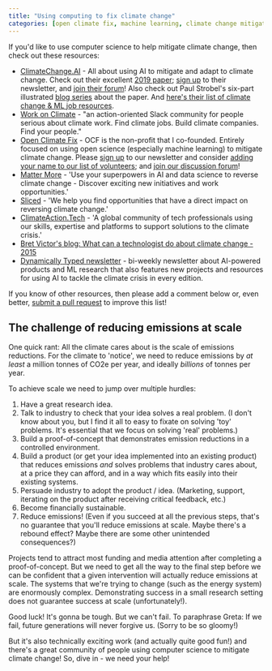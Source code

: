 ```yaml
---
title: "Using computing to fix climate change"
categories: [open climate fix, machine learning, climate change mitigation, software engineering]
---
```



If you'd like to use computer science to help mitigate climate change, then check out these resources:

* [ClimateChange.AI](http://climatechange.ai/) - All about using AI to mitigate and adapt to climate change. Check out their excellent [2019 paper](https://arxiv.org/abs/1906.05433); [sign up](https://www.climatechange.ai/mailing_list.html) to their newsletter, and [join their forum](https://community.climatechange.ai)! Also check out Paul Strobel's six-part illustrated [blog series](https://blog.codecentric.de/en/2019/09/how-to-tackle-climate-change-with-machine-learning-electricity-systems/#post-69396) about the paper.  And [here's their list of climate change & ML job resources](https://community.climatechange.ai/c/jobs/list-climate-change-ml-job-resources).
* [Work on Climate](https://workonclimate.org/) - "an action-oriented Slack community for people serious about climate work. Find climate jobs. Build climate companies. Find your people."
* [Open Climate Fix](http://openclimatefix.org) - OCF is the non-profit that I co-founded.  Entirely focused on using open science (especially machine learning) to mitigate climate change.  Please [sign up](https://eepurl.com/guCjvH) to our newsletter and consider [adding your name to our list of volunteers](https://airtable.com/shrl59GJ96csVF4WB); and [join our discussion forum](https://openclimatefix.discourse.group/)!
* [Matter More](https://www.mattermore.io/) - 'Use your superpowers in AI and data science to reverse climate change - Discover exciting new initiatives and work opportunities.'
* [Sliced](https://sliced.org/) - 'We help you find opportunities that have a direct impact on reversing climate change.'
* [ClimateAction.Tech](https://climateaction.tech/) - 'A global community of tech professionals using our skills, expertise and platforms to support solutions to the climate crisis.'
* [Bret Victor's blog:  What can a technologist do about climate change - 2015](http://worrydream.com/ClimateChange/#)
* [Dynamically Typed newsletter](https://dynamicallytyped.com/) - bi-weekly newsletter about AI-powered products and ML research that also features new projects and resources for using AI to tackle the climate crisis in every edition.

If you know of other resources, then please add a comment below or, even better, [submit a pull request](https://github.com/JackKelly/JackKelly.github.io/blob/master/_posts/2019-10-03-using-computing-to-fix-climate-change.md) to improve this list!


## The challenge of reducing emissions at scale

One quick rant:  All the climate cares about is the scale of emissions reductions.  For the climate to 'notice', we need to reduce emissions by _at least_ a million tonnes of CO2e per year, and ideally _billions_ of tonnes per year.

To achieve scale we need to jump over multiple hurdles:

1. Have a great research idea.
2. Talk to industry to check that your idea solves a real problem.  (I don't know about you, but I find it all to easy to fixate on solving 'toy' problems.  It's essential that we focus on solving 'real' problems.)
3. Build a proof-of-concept that demonstrates emission reductions in a controlled environment.
4. Build a product (or get your idea implemented into an existing product) that reduces emissions *and* solves problems that industry cares about, at a price they can afford, and in a way which fits easily into their existing systems.
5. Persuade industry to adopt the product / idea.  (Marketing, support, iterating on the product after receiving critical feedback, etc.)
6. Become financially  sustainable.
7. Reduce emissions!  (Even if you succeed at all the previous steps, that's no guarantee that you'll reduce emissions at scale.  Maybe there's a rebound effect?  Maybe there are some other unintended consequences?)

Projects tend to attract most funding and media attention after completing a proof-of-concept.  But we need to get all the way to the final step before we can be confident that a given intervention will actually reduce emissions at scale.  The systems that we're trying to change (such as the energy system) are enormously complex.  Demonstrating success in a small research setting does not guarantee success at scale (unfortunately!).

Good luck!  It's gonna be tough.  But we can't fail.  To paraphrase Greta:  If we fail, future generations will never forgive us.  (Sorry to be so gloomy!)

But it's also technically exciting work (and actually quite good fun!) and there's a great community of people using computer science to mitigate climate change!  So, dive in - we need your help!
